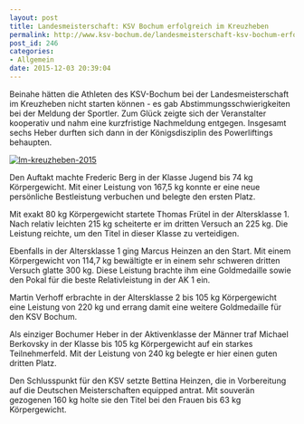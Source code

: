 ```yaml
---
layout: post
title: Landesmeisterschaft: KSV Bochum erfolgreich im Kreuzheben
permalink: http://www.ksv-bochum.de/landesmeisterschaft-ksv-bochum-erfolgreich-im-kreuzheben
post_id: 246
categories: 
- Allgemein
date: 2015-12-03 20:39:04
---
```


Beinahe hätten die Athleten des KSV-Bochum bei der Landesmeisterschaft im Kreuzheben nicht starten können - es gab Abstimmungsschwierigkeiten bei der Meldung der Sportler. Zum Glück zeigte sich der Veranstalter kooperativ und nahm eine kurzfristige Nachmeldung entgegen. Insgesamt sechs Heber durften sich dann in der Königsdisziplin des Powerliftings behaupten.


[![lm-kreuzheben-2015](http://www.ksv-bochum.de/wp-content/uploads/2015/12/lm-kreuzheben-2015-640x359.jpg)](http://www.ksv-bochum.de/wp-content/uploads/2015/12/lm-kreuzheben-2015.jpg)

Den Auftakt machte Frederic Berg in der Klasse Jugend bis 74 kg Körpergewicht. Mit einer Leistung von 167,5 kg konnte er eine neue persönliche Bestleistung verbuchen und belegte den ersten Platz. 

Mit exakt 80 kg Körpergewicht startete Thomas Frütel in der Altersklasse 1. Nach relativ leichten 215 kg scheiterte er im dritten Versuch an 225 kg. Die Leistung reichte, um den Titel in dieser Klasse zu verteidigen.

Ebenfalls in der Altersklasse 1 ging Marcus Heinzen an den Start. Mit einem Körpergewicht von 114,7 kg bewältigte er in einem sehr schweren dritten Versuch glatte 300 kg. Diese Leistung brachte ihm eine Goldmedaille sowie den Pokal für die beste Relativleistung in der AK 1 ein.

Martin Verhoff erbrachte in der Altersklasse 2 bis 105 kg Körpergewicht eine Leistung von 220 kg und errang damit eine weitere Goldmedaille für den KSV Bochum.

Als einziger Bochumer Heber in der Aktivenklasse der Männer traf Michael Berkovsky in der Klasse bis 105 kg Körpergewicht auf ein starkes Teilnehmerfeld. Mit der Leistung von 240 kg belegte er hier einen guten dritten Platz.

Den Schlusspunkt für den KSV setzte Bettina Heinzen, die in Vorbereitung auf die Deutschen Meisterschaften equipped antrat. Mit souverän gezogenen 160 kg holte sie den Titel bei den Frauen bis 63 kg Körpergewicht.